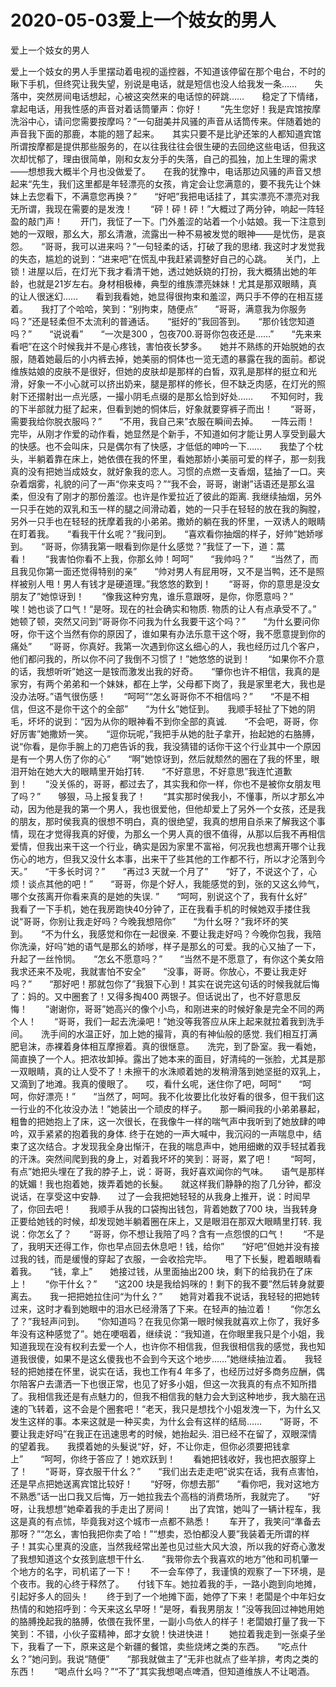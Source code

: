 # 2020-05-03爱上一个妓女的男人



爱上一个妓女的男人



爱上一个妓女的男人手里摆动着电视的遥控器，不知道该停留在那个电台，不时的瞅下手机，但终究让我失望，别说是电话，就是短信也没人给我发一条……　　失落中，突然房间电话想起，心被这突然来的电话惊的砰跳……　　稳定了下情绪，拿起电话，用我性感的声音对着话筒肇声：你好！　　“先生您好！我是宾馆按摩洗浴中心，请问您需要按摩吗？”一句甜美并风骚的声音从话筒传来。伴随着她的声音我下面的那鹿，本能的翘了起来。　　其实只要不是比驴还笨的人都知道宾馆所谓按摩都是提供那些服务的，在以往我往往会很生硬的去回绝这些电话，但我这次却忧郁了，理由很简单，刚和女友分手的失落，自己的孤独，加上生理的需求——想想我大概半个月也没做爱了。　　在我的犹豫中，电话那边风骚的声音又想起来“先生，我们这里都是年轻漂亮的女孩，肯定会让您满意的，要不我先让个妹妹上去您看下，不满意您再换？”　　“好吧”我把电话挂了，其实漂亮不漂亮对我无所谓，我现在需要的是发洩！　　“砰！砰！砰！”大概过了两分钟，响起一阵轻盈的敲门声！　　开门，我怔了一下。门外羞涩的站着一个小姑娘。我一下注意到她的一双眼，那幺大，那幺清澈，流露出一种不易被发觉的眼神——是忧伤，是哀怨。　　“哥哥，我可以进来吗？”一句轻柔的话，打破了我的思绪. 我这时才发觉我的失态，尴尬的说到：“进来吧”在慌乱中我赶紧调整好自己的心跳。　　关门，上锁！进屋以后，在灯光下我才看清干她，透过她妖娆的打扮，我大概猜出她的年龄，也就是21岁左右。身材相极棒，典型的维族漂亮妹妹！尤其是那双眼睛，真的让人很迷幻……　　看到我看她，她显得很拘束和羞涩，两只手不停的在相互搓着。　　我打了个哈哈，笑到：“别拘束，随便点”　　“哥哥，满意我为你服务吗？”还是轻柔但不太流利的普通话。　　“挺好的”我回答到。　　“那价钱您知道吗？”　　“说说看”　　“一次是300 ，包夜700.哥哥你包夜还是……”　　“先来来看吧”在这个时候我并不是心疼钱，害怕夜长梦多。　　她并不熟练的开始脱她的衣服，随着她最后的小内裤去掉，她美丽的恫体也一览无遗的暴露在我的面前。都说维族姑娘的皮肤不是很好，但她的皮肤却是那样的白皙，双乳是那样的挺立和光滑，好象一不小心就可以挤出奶来，腿是那样的修长，但不缺乏肉感，在灯光的照射下还摺射出一点光感，一撮小阴毛点缀的是那幺恰到好处……　　不知何时，我的下半部就力挺了起来，但看到她的恫体后，好象就要穿裤子而出！　　“哥哥，需要我给你脱衣服吗？”　　“不用，我自己来”衣服在瞬间去掉。　　一阵云雨！　　完毕，从刚才作爱的动作看，她显然是个新手，不知道如何才能让男人享受到最大的快感。也不会叫床，只是偶尔有了快感，才低低的呻吟一下……　　我垫了个枕头，半躺着靠在床上，她依偎在我的怀里，看她那娇小美丽可爱的样子，那一刻我真的没有把她当成妓女，就好象我的恋人。习惯的点燃一支香烟，猛抽了一口。夹杂着烟雾，礼貌的问了一声“你来支吗？”“我不会，哥哥，谢谢”话语还是那幺温柔，但没有了刚才的那份羞涩。也许是作爱拉近了彼此的距离. 我继续抽烟，另外一只手在她的双乳和玉一样的腿之间滑动着，她的一只手在轻轻的放在我的胸膛，另外一只手也在轻轻的抚摩着我的小弟弟。撒娇的躺在我的怀里，一双诱人的眼睛在盯着我。　　“看我干什幺呢？”我问到。　　“喜欢看你抽烟的样子，好帅”她娇嗲到。　　“哥哥，你猜我第一眼看到你是什幺感觉？”我怔了一下，道：蒿看！　　“我害怕你看不上我，你那幺帅！呵呵”　　“我帅吗？”　　“当然了，而且我见你第一面还觉得特别的亲”　　“帅对男人有屁用呀，又不是当鸭，还不是照样被别人甩！男人有钱才是硬道理。”我悠悠的歎到！　　“哥哥，你的意思是没女朋友了”她惊讶到！　　“像我这种穷鬼，谁乐意跟呀，是你，你愿意吗？”　　唉！她也谈了口气！“是呀。现在的社会确实和物质. 物质的让人有点承受不了。”　　她顿了顿，突然又问到“哥哥你不问我为什幺我要干这个吗？”　　“为什幺要问你呀，你干这个当然有你的原因了，谁如果有办法乐意干这个呀，我不愿意提到你的痛处”　　“哥哥，你真好。我第一次遇到你这幺细心的人，我也经历过几个客户，他们都问我的，所以你不问了我倒不习惯了！”她悠悠的说到！　　“如果你不介意的话，我想听听”她这一是铵而激发出我的好奇。　　“肇你也许不相信，我真的是家穷，有两个弟弟和一个妹妹，都在上学，父母都下岗了，我是家里老大，我也是没办法呀。”语气很伤感！　　“呵呵”“怎幺哥哥你不不相信吗？”　　“不是不相信，但这不是你干这个的全部”　　“为什幺”她怔到。　　我顺手轻扯了下她的阴毛，坏坏的说到：“因为从你的眼神看不到你全部的真诚.　　“不会吧，哥哥，你好厉害”她撒娇一笑。　　“逗你玩呢，”我把手从她的肚子拿开，抬起她的右胳膊，说“你看，是你手腕上的刀疤告诉的我，我没猜错的话你干这个行业其中一个原因是有一个男人伤了你的心”　　“啊”她惊讶到，然后就颓然的圈在了我的怀里，眼泪开始在她大大的眼睛里开始打转.　　“不好意思，不好意思”我连忙道歉到！　　“没关係的，哥哥，都过去了，其实我和你一样，你也不是被你女朋友甩了吗？”　　够狠，马上报复我了！　　“其实那时侯我小，不懂事，所以才那幺冲动，因为他是我的第一个男人，我也很爱他，但他却爱上了另外一个女孩，还是我的朋友，那时侯我真的很想不明白，真的很绝望，我真的想用自杀来了解我这个事情，现在才觉得我真的好傻，为那幺一个男人真的很不值得，从那以后我不再相信爱情，但我出来干这一个行业，确实是因为家里不富裕，何况我也想离开哪个让我伤心的地方，但我又没什幺本事，出来干了些其他的工作都不行，所以才沦落到今天。”　　“干多长时诃？”　　“再过3 天就一个月了”　　“好了，不说这个了，心烦！谈点其他的吧！”　　“哥哥，你是个好人，我能感觉的到，张的又这幺帅气，哪个女孩离开你看来真的是她的失误. ”　　“呵呵，别说这个了，我有什幺好”　　我看了一下手机，她在我房跑快40分钟了，正在我看手机的时候她双手搂住我说“哥哥，你别让我走好吗？今晚我想陪你”　　“为什幺呀？”我坏坏的笑到。　　“不为什幺，我感觉和你在一起很亲. 不要让我走好吗？今晚你包我，我陪你洗澡，好吗”她的语气是那幺的娇嗲，样子是那幺的可爱。我的心又抽了一下，升起了一丝怜悯。　　“怎幺不愿意吗？”　　“当然不是不愿意了，有你这个美女陪我求还来不及呢，我就害怕不安全”　　“没事，哥哥。你放心，不要让我走好吗？”　　“那好吧！那就包你了”我狠下心到！其实在说完这句话的时候我就后悔了：妈的。又中圈套了！又得多掏400 两银子。但话说出了，也不好意思反悔！　　“谢谢你，哥哥”她高兴的像个小鸟，和刚进来的时候好象是完全不同的两个人！　　“哥哥，我们一起去洗澡吧！”她没等我答应从床上起来就拉着我到洗手间。　　洗手间的水温正好，加上她的撮背，真的有神仙般的感觉. 我们相互打满肥皂沫，赤裸着身体相互摩擦着。真的很惬意。　　洗完，到了卧室。我一看她，简直换了一个人。把浓妆卸掉。露出了她本来的面目，好清纯的一张脸，尤其是那一双眼睛，真的让人受不了！未擦干的水洙顺着她的发稍滑落到她坚挺的双乳上，又滴到了地滩。我真的傻眼了。　　哎，看什幺呢，迷住你了吧，呵呵“　　“呵呵，你好漂亮！”　　“当然了，呵呵。我不化妆要比化妆好看的很多，但干我们这一行业的不化妆没办法！”她装出一个顽皮的样子。　　那一瞬间我的小弟弟暴起，粗鲁的把她抱上了床，这一次很长，在我像牛一样的喘气声中我听到了她放肆的呻吟，双手紧紧的抱着我的身体. 终于在她的一声大喊中，我沉闷的一声喘息中，结束了这次结合。才发现我全身出惭汗，在我的喘息声中，她用细嫩的双手轻拭着我的汗洙。突然间爬到我的身上，对着我坏坏的笑到：哥哥，累了吧！　　“呵呵，有点”她把头埋在了我的脖子上，说：哥哥，我好喜欢闻你的气味。　　语气是那样的妩媚！我也抱着她，拨弄着她的长髮。　　就这样我们静静的抱了几分钟，都没说话，在享受这中安静.　　过了一会我把她轻轻的从我身上推开，说：时闳早了，你回去吧！　　我顺手从我的口袋掏出钱包，背着她数了700 块，当我转身正要给她钱的时候，却发现她半躺着圈在床上，又是眼泪在那双大眼睛里打转. 我说：你怎幺了？　　“哥哥，你不想让我陪了吗？含有一点怨恨的口气！　　“不是了，我明天还得工作，你也早点回去休息吧！钱，给你”　　“好吧”但她并没有接过我的钱，而是缓慢的穿起了衣服，一会收拾完毕。　　甩了下长髮，瞪着眼睛看着我。　　“钱，拿上”　　她接过钱，从里面抽出200 块，剩下的给我扔在了床上！　　“你干什幺？”　　“这200 块是我给妈咪的！剩下的我不要”然后转身就要离去。　　我一把把她拉住问“为什幺？”　　她背对着我不说话，我轻轻的把她转过来，这时才看到她眼中的泪水已经滑落了下来。在轻声的抽泣着！　　“你怎幺了？”我轻声问到。　　“你知道吗？在我见你第一眼时候我就喜欢上你了，我好多年没有这种感觉了”。她在哽咽着，继续说：“我知道，在你眼里我只是个小姐，我知道我现在没有权利去爱一个人，也许你不相信我，但我很相信我的感觉，我也知道我很傻，如果不是这幺傻我也不会到今天这个地步……”她继续抽泣着。　　我轻轻的把她搂在怀里，说实在话，我也工作有4 年多了，也经历过好多商务应酬，偶尔陪客户去潇洒一下也很正常，也见了好多小姐，但这一次我真的有点不知所措了。我相信我还是有点魅力的，但我不相信我的魅力会大到这种地步，我大脑在迅速的飞转着，这不会是个圈套吧！“老天，我只是想找个小姐发洩一下，为什幺又发生这样的事。本来这就是一种买卖，为什幺会有这样的结局……　　“哥哥，不要让我走好吗”在我正在迅速思考的时候，她抬起头. 泪已经不在留了，双眼深情的望着我。　　我摸着她的头髮说“好，好，不让你走，但你必须要把钱拿上”　　“呵呵，你终于答应了！她欢跃到！　　看她把钱收好，我也把衣服穿上了！　　“哥哥，穿衣服干什幺？”　　“我们出去走走吧”说实在话，我有点害怕，还是早点把她送离宾馆比较好！　　“好呀，你想去那”　　“看你吧，我对这地方不熟悉”话一出口我又后悔，万一她拉我去个高档的消费场所，我就完了。　　“好呀，让我想想”她牵着我的手走出了房间！　　出了宾馆，她叫了一辆计程车，我这是真的有点怵，毕竟我对这个城市一点都不熟悉！　　车开了，我笑问“準备去那呀？”“怎幺，害怕我把你卖了哈！”“想卖，恐怕都没人要”我装着无所谓的样子！其实心里真的没底，当然我经常出差也见过些大风大浪，所以我的好奇心激发了我想知道这个女孩到底想干什幺.　　“我带你去个我喜欢的地方”他和司机肇一个地方的名字，司机诺了一下！　　不一会车停了，我谨慎的观察了一下环境，是个夜市。我的心终于释然了。　　付钱下车。她拉着我的手，一路小跑到向地摊，引起好多人的回头！　　终于到了一个地摊下面，她停了下来！老闆是个中年妇女热情的和她招呼到：今天来这幺早呀！“是呀，看我男朋友！”没等我回过神她用她的胳膊挽起我的胳膊，依偎在我怀里，一副小鸟依人的样子！老闆娘打量了我一下笑到：不错，小伙子蛮精神，郎才女貌！快进快进！　　她拉着我走到一张桌子坐下，我看了一下，原来这是个新疆的餐馆，卖些烧烤之类的东西。　　“吃点什幺？”她问到。我说“随便”　　“那我就做主了”无非也就点了些羊排，考肉之类的东西！　　“喝点什幺吗？”“不了”其实我想喝点啤酒，但知道维族人不让喝酒。



